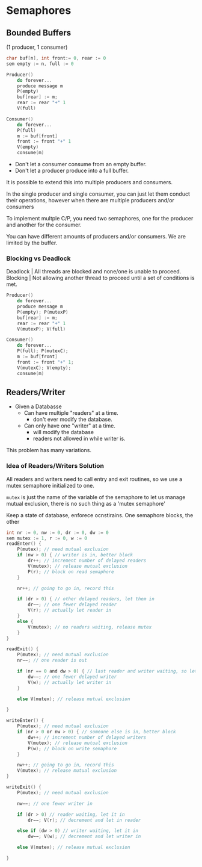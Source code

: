 # Semaphores

## Bounded Buffers

(1 producer, 1 consumer)

```c
char buf[n], int front:= 0, rear := 0
sem empty := n, full := 0
```

```c
Producer()
    do forever...
    produce message m
    P(empty)
    buf[rear] := m;
    rear := rear "+" 1
    V(full)
```

```c
Consumer()
    do forever...
    P(full)
    m := buf[front]
    front := front "+" 1
    V(empty)
    consume(m)
```

- Don't let a consumer consume from an empty buffer.
- Don't let a producer produce into a full buffer.

It is possible to extend this into multiple producers and consumers.

In the single producer and single consumer, you can just let them conduct their
operations, however when there are multiple producers and/or consumers

To implement multple C/P, you need two semaphores, one for the producer and
another for the consumer.

You can have different amounts of producers and/or consumers. We are limited by
the buffer.

### Blocking vs Deadlock

Deadlock | All threads are blocked and none/one is unable to proceed. Blocking |
Not allowing another thread to proceed until a set of conditions is met.

```c
Producer()
    do forever...
    produce message m
    P(empty); P(mutexP)
    buf[rear] := m;
    rear := rear "+" 1
    V(mutexP); V(full)

Consumer()
    do forever...
    P(full); P(mutexC);
    m := buf[front]
    front := front "+" 1;
    V(mutexC); V(empty);
    consume(m)
```

## Readers/Writer

- Given a Databasse
  - Can have multiple "readers" at a time.
    - don't ever modify the database.
  - Can only have one "writer" at a time.
    - will modify the database
    - readers not allowed in while writer is.

This problem has many variations.

### Idea of Readers/Writers Solution

All readers and writers need to call entry and exit routines, so we use a mutex
semaphore initialized to one.

`mutex` is just the name of the variable of the semaphore to let us manage
mutual exclusion, there is no such thing as a 'mutex semaphore'

Keep a state of database, enforece ocnstirains. One semaphore blocks, the other

```c
int nr := 0, nw := 0, dr := 0, dw := 0
sem mutex := 1, r := 0, w := 0
readEnter() {
    P(mutex); // need mutual exclusion
    if (nw > 0) { // writer is in, better block
        dr++; // increment number of delayed readers
        V(mutex); // release mutual exclusion
        P(r); // block on read semaphore
    }

    nr++; // going to go in, record this

    if (dr > 0) { // other delayed readers, let them in
        dr−−; // one fewer delayed reader
        V(r); // actually let reader in
    }
    else {
        V(mutex); // no readers waiting, release mutex
    }
}

readExit() {
    P(mutex); // need mutual exclusion
    nr−−; // one reader is out

    if (nr == 0 and dw > 0) { // last reader and writer waiting, so let it in
        dw−−; // one fewer delayed writer
        V(w); // actually let writer in
    }

    else V(mutex); // release mutual exclusion

}

writeEnter() {
    P(mutex); // need mutual exclusion
    if (nr > 0 or nw > 0) { // someone else is in, better block
        dw++; // increment number of delayed writers
        V(mutex); // release mutual exclusion
        P(w); // block on write semaphore
    }

    nw++; // going to go in, record this
    V(mutex); // release mutual exclusion
}

writeExit() {
    P(mutex); // need mutual exclusion

    nw−−; // one fewer writer in

    if (dr > 0) // reader waiting, let it in
        dr−−; V(r); // decrement and let in reader

    else if (dw > 0) // writer waiting, let it in
        dw−−; V(w); // decrement and let writer in

    else V(mutex); // release mutual exclusion

}
```





























